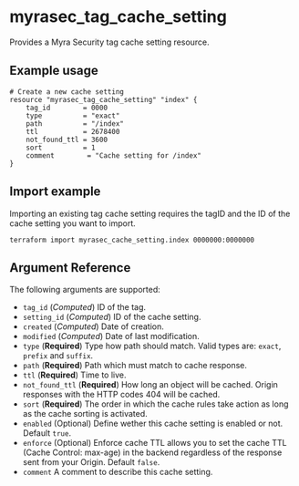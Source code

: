 # myrasec_tag_cache_setting

Provides a Myra Security tag cache setting resource.

## Example usage

```hcl
# Create a new cache setting
resource "myrasec_tag_cache_setting" "index" {
    tag_id        = 0000
    type          = "exact"
    path          = "/index"
    ttl           = 2678400
    not_found_ttl = 3600
    sort          = 1
    comment        = "Cache setting for /index"
}
```

## Import example
Importing an existing tag cache setting requires the tagID and the ID of the cache setting you want to import.
```hcl
terraform import myrasec_cache_setting.index 0000000:0000000
```

## Argument Reference

The following arguments are supported:

* `tag_id` (*Computed*) ID of the tag.
* `setting_id` (*Computed*) ID of the cache setting.
* `created` (*Computed*) Date of creation.
* `modified` (*Computed*) Date of last modification.
* `type` (**Required**) Type how path should match. Valid types are: `exact`, `prefix` and `suffix`.
* `path` (**Required**) Path which must match to cache response.
* `ttl` (**Required**) Time to live.
* `not_found_ttl` (**Required**) How long an object will be cached. Origin responses with the HTTP codes 404 will be cached.
* `sort` (**Required**) The order in which the cache rules take action as long as the cache sorting is activated.
* `enabled` (Optional) Define wether this cache setting is enabled or not. Default `true`.
* `enforce` (Optional) Enforce cache TTL allows you to set the cache TTL (Cache Control: max-age) in the backend regardless of the response sent from your Origin. Default `false`.
* `comment` A comment to describe this cache setting.
